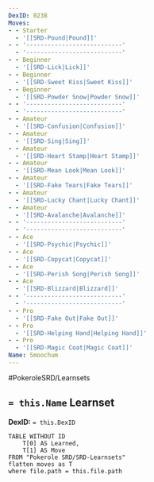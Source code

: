 ```yaml
---
DexID: 0238
Moves:
- - Starter
  - '[[SRD-Pound|Pound]]'
- - '---------------------------'
  - '---------------------------'
- - Beginner
  - '[[SRD-Lick|Lick]]'
- - Beginner
  - '[[SRD-Sweet Kiss|Sweet Kiss]]'
- - Beginner
  - '[[SRD-Powder Snow|Powder Snow]]'
- - '---------------------------'
  - '---------------------------'
- - Amateur
  - '[[SRD-Confusion|Confusion]]'
- - Amateur
  - '[[SRD-Sing|Sing]]'
- - Amateur
  - '[[SRD-Heart Stamp|Heart Stamp]]'
- - Amateur
  - '[[SRD-Mean Look|Mean Look]]'
- - Amateur
  - '[[SRD-Fake Tears|Fake Tears]]'
- - Amateur
  - '[[SRD-Lucky Chant|Lucky Chant]]'
- - Amateur
  - '[[SRD-Avalanche|Avalanche]]'
- - '---------------------------'
  - '---------------------------'
- - Ace
  - '[[SRD-Psychic|Psychic]]'
- - Ace
  - '[[SRD-Copycat|Copycat]]'
- - Ace
  - '[[SRD-Perish Song|Perish Song]]'
- - Ace
  - '[[SRD-Blizzard|Blizzard]]'
- - '---------------------------'
  - '---------------------------'
- - Pro
  - '[[SRD-Fake Out|Fake Out]]'
- - Pro
  - '[[SRD-Helping Hand|Helping Hand]]'
- - Pro
  - '[[SRD-Magic Coat|Magic Coat]]'
Name: Smoochum
---
```


#PokeroleSRD/Learnsets

## `= this.Name` Learnset

**DexID:** `= this.DexID`

```dataview
TABLE WITHOUT ID
    T[0] AS Learned,
    T[1] AS Move
FROM "Pokerole SRD/SRD-Learnsets"
flatten moves as T
where file.path = this.file.path
```
